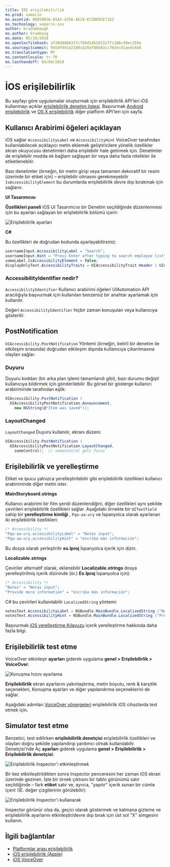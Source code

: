 ```yaml
---
title: İOS erişilebilirlik
ms.prod: xamarin
ms.assetid: 88D59B36-05A3-4356-AE29-EC2B69CE7162
ms.technology: xamarin-ios
author: bradumbaugh
ms.author: brumbaug
ms.date: 05/18/2016
ms.openlocfilehash: af28d0866337c769d1d6102317fc186c49ec259e
ms.sourcegitcommit: 945df041e2180cb20af08b83cc703ecd1aedc6b0
ms.translationtype: MT
ms.contentlocale: tr-TR
ms.lasthandoff: 04/04/2018
---
```

# <a name="accessibility-on-ios"></a>İOS erişilebilirlik

Bu sayfayı göre uygulamalar oluşturmak için erişilebilirlik API'leri iOS kullanmayı açıklar [erişilebilirlik denetim listesi](~/cross-platform/app-fundamentals/accessibility.md).
Başvurmak [Android erişilebilirlik](~/android/app-fundamentals/accessibility.md) ve [OS X erişilebilirlik](~/mac/app-fundamentals/accessibility.md) diğer platform API'leri için sayfa.

## <a name="describing-ui-elements"></a>Kullanıcı Arabirimi öğeleri açıklayan

iOS sağlar `AccessibilityLabel` ve `AccessibilityHint` VoiceOver tarafından kullanılabilecek açıklayıcı metin eklemek geliştiricilere yönelik özellikler ekran okuyucusu denetimleri daha erişilebilir hale getirmek için. Denetimler de erişilebilir modda ek bağlam sağlayan bir veya daha fazla nitelikler ile etiketlenebilir.

Bazı denetimler (örneğin, bir metin girişi veya tamamen dekoratif bir resim üzerinde bir etiket için) – erişilebilir olmasını gerekmeyebilir `IsAccessibilityElement` bu durumlarda erişilebilirlik devre dışı bırakmak için sağlanır.

**UI Tasarımcısı**

**Özellikleri paneli** iOS UI Tasarımcısı bir Denetim seçildiğinde düzenlenmesi için bu ayarları sağlayan bir erişilebilirlik bölümü içerir:

![](accessibility-images/ios-designer-sml.png "Erişilebilirlik ayarları")

**C#**

Bu özellikleri de doğrudan kodunda ayarlayabilirsiniz:

```csharp
usernameInput.AccessibilityLabel = "Search";
usernameInput.Hint = "Press Enter after typing to search employee list";
someLabel.IsAccessibilityElement = false;
displayOnlyText.AccessibilityTraits = UIAccessibilityTrait.Header | UIAccessibilityTrait.Selected;
```

### <a name="what-is-accessibilityidentifier"></a>AccessibilityIdentifier nedir?

`AccessibilityIdentifier` Kullanıcı arabirimi öğeleri UIAutomation API aracılığıyla başvurmak için kullanılan benzersiz bir anahtar ayarlamak için kullanılır.

Değeri `AccessibilityIdentifier` hiçbir zaman konuşulan veya kullanıcıya gösterilir.

<a name="postnotification" />

## <a name="postnotification"></a>PostNotification

`UIAccessibility.PostNotification` Yöntemi (örneğin, belirli bir denetim ile etkileşim sırasında) doğrudan etkileşim dışında kullanıcıya çıkarılmasına olayları sağlar.

### <a name="announcement"></a>Duyuru

Duyuru koddan (bir arka plan işlemi tamamlandı gibi), bazı durumu değişti kullanıcıya bildirmek için gönderilebilir. Bu görsel bir gösterge kullanıcı arabiriminde tarafından eşlik:

```csharp
UIAccessibility.PostNotification (
  UIAccessibilityPostNotification.Announcement,
    new NSString(@"Item was saved"));
```

### <a name="layoutchanged"></a>LayoutChanged

`LayoutChanged` Duyuru kullanılır, ekranı düzeni:

```csharp
UIAccessibility.PostNotification (
  UIAccessibilityPostNotification.LayoutChanged,
    someControl);  // someControl gets focus
```


## <a name="accessibility-and-localization"></a>Erişilebilirlik ve yerelleştirme

Etiket ve ipucu yalnızca yerelleştirilebilir gibi erişilebilirlik özellikleri kullanıcı arabiriminde diğer metin ister.

**MainStoryboard.strings**

Kullanıcı arabirimi bir film şeridi düzenlendiğini, diğer özellikleri aynı şekilde çevirileri erişilebilirlik özellikleri sağlar. Aşağıdaki örnekte bir `UITextField` sahip bir **yerelleştirme kimliği** , `Pqa-aa-ury` ve İspanyolca olarak ayarlanan iki erişilebilirlik özellikleri:

```csharp
/* Accessibility */
"Pqa-aa-ury.accessibilityLabel" = "Notas input";
"Pqa-aa-ury.accessibilityHint" = "escriba más información";
```

Bu dosya olarak yerleştirilir **es.lproj** İspanyolca içerik için dizin.

**Localizable.strings**

Çeviriler alternatif olarak, eklenebilir **Localizable.strings** dosya yerelleştirilmiş içerik dizininde (ör.) **Es.lproj** İspanyolca için):

```csharp
/* Accessibility */
"Notes" = "Notas input";
"Provide more information" = "escriba más información";
```

C# bu çevirileri kullanılabilir `LocalizedString` yöntemi:

```csharp
notesText.AccessibilityLabel = NSBundle.MainBundle.LocalizedString ("Notes", "");
notesText.AccessibilityHint = NSBundle.MainBundle.LocalizedString ("Provide more information", "");
```

Başvurmak [iOS yerelleştirme Kılavuzu](~/ios/app-fundamentals/localization/index.md) içerik yerelleştirme hakkında daha fazla bilgi.

<a name="testing" />

## <a name="testing-accessibility"></a>Erişilebilirlik test etme

VoiceOver etkinleşir **ayarları** giderek uygulama **genel > Erişilebilirlik > VoiceOver**:

![](accessibility-images/settings-sml.png "Konuşma hızını ayarlama")

**Erişilebilirlik** ekran ayarlarını yakınlaştırma, metin boyutu, renk & karşıtlık seçenekleri, Konuşma ayarları ve diğer yapılandırma seçeneklerini de sağlar.

Aşağıdaki adımları [VoiceOver yönergeleri](https://developer.apple.com/library/ios/technotes/TestingAccessibilityOfiOSApps/TestAccessibilityonYourDevicewithVoiceOver/TestAccessibilityonYourDevicewithVoiceOver.html) erişilebilirlik iOS cihazlarda test etmek için.


## <a name="simulator-testing"></a>Simulator test etme

Benzetici, test edilirken **erişilebilirlik denetçisi** erişilebilirlik özellikleri ve olayları doğru şekilde yapılandırıp yardımcı olmak kullanılabilir. Denetçisi'nde Aç **ayarları** giderek uygulama **genel > Erişilebilirlik > Erişilebilirlik denetçisi**:

![](accessibility-images/settings-inspector-sml.png "Erişilebilirlik Inspector'ı etkinleştirmek")

Bir kez etkinleştirildikten sonra Inspector penceresini her zaman iOS ekran üzerinde gezinen.
İşte bir örnek çıktısını bir tablo görünümü satır seçildiğinde – fark **etiket** satır ve, ayrıca, "yapılır" içerik sunan bir cümle içerir (IE. değer çizgilerinin görülebilir):

![](accessibility-images/tableview-a11y-sml.png "Erişilebilirlik Inspector'ı kullanarak")

Inspector görünür olsa da, geçici olarak göstermek ve katmana gizleme ve erişilebilirlik ayarlarını etkinleştir/devre dışı bırak için üst sol "X" simgesini kullanın.



## <a name="related-links"></a>İlgili bağlantılar

- [Platformlar arası erişilebilirlik](~/cross-platform/app-fundamentals/accessibility.md)
- [iOS erişilebilirlik (Apple)](https://developer.apple.com/library/ios/documentation/UserExperience/Conceptual/iPhoneAccessibility/Accessibility_on_iPhone/Accessibility_on_iPhone.html)
- [iOS VoiceOver](http://www.apple.com/accessibility/ios/voiceover/)
